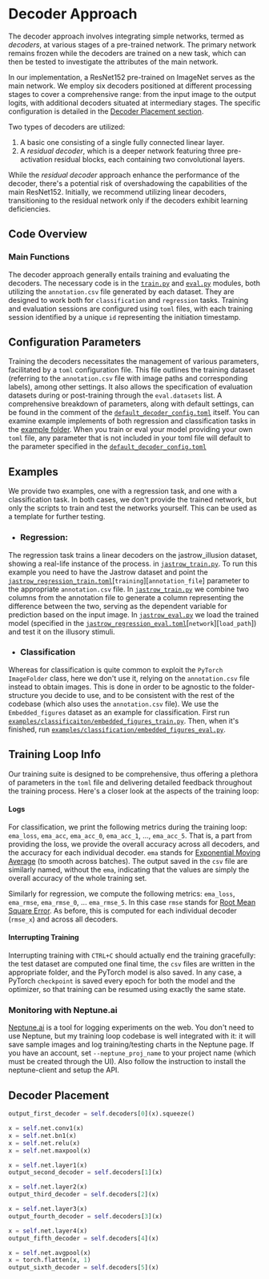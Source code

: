 # Decoder Approach

The decoder approach involves integrating simple networks, termed as _decoders_, at various stages of a pre-trained network. The primary network remains frozen while the decoders are trained on a new task, which can then be tested to investigate the attributes of the main network.

In our implementation, a ResNet152 pre-trained on ImageNet serves as the main network. We employ six decoders  positioned at different processing stages to cover a comprehensive range: from the input image to the output logits, with additional decoders situated at intermediary stages. The specific configuration is detailed in the [Decoder Placement section](#decoder-placement).

Two types of decoders are utilized:
1. A basic one consisting of a single fully connected linear layer.
2. A _residual decoder_, which is a deeper network featuring three pre-activation residual blocks, each containing two convolutional layers. 

While the _residual decoder_ approach enhance the performance of the decoder, there's a potential risk of overshadowing the capabilities of the main ResNet152. Initially, we recommend utilizing linear decoders, transitioning to the residual network only if the decoders exhibit learning deficiencies.

## Code Overview 
### Main Functions

The decoder approach generally entails training and evaluating the decoders. The necessary code is in the [`train.py`](train.py) and [`eval.py`](eval.py) modules, both utilizing the `annotation.csv` file generated by each dataset. They are designed to work both for `classification` and `regression` tasks. Training and evaluation sessions are configured using `toml` files, with each training session identified by a unique `id` representing the initiation timestamp.

## Configuration Parameters

Training the decoders necessitates the management of various parameters, facilitated by a `toml` configuration file. This file outlines the training dataset (referring to the `annotation.csv` file with image paths and corresponding labels), among other settings. It also allows the specification of evaluation datasets during or post-training through the `eval.datasets` list. A comprehensive breakdown of parameters, along with default settings, can be found in the comment of the [`default_decoder_config.toml`](default_decoder_config.toml) itself. You can examine example implements of both regression and classification tasks in the [example folder](./examples/). When you train or eval your model providing your own `toml` file, any parameter that is not included in your toml file will default to the parameter specified in the [`default_decoder_config.toml`](./default_decoder_config.toml)


## Examples
We provide two examples, one with a regression task, and one with a classification task. In both cases, we don't provide the trained network, but only the scripts to train and test the networks yourself. This can be used as a template for further testing. 

- ### Regression: ### 
 The regression task trains a linear decoders on the jastrow_illusion dataset, showing a real-life instance of the process. in [`jastrow_train.py`](./examples/regression/jastrow_illusion/jastrow_train.py). To run this example you need to have the Jastrow dataset and point the [`jastrow_regression_train.toml`](./examples/regression/jastrow_illusion/jastrow_regression_train.toml)[`training`][`annotation_file`] parameter to the appropriate `annotation.csv` file. In [`jastrow_train.py`](./examples/regression/jastrow_illusion/jastrow_train.py) we combine two columns from the annotation file to generate a column representing the difference between the two, serving as the dependent variable for prediction based on the input image. 
In [`jastrow_eval.py`](./examples/regression/jastrow_illusion/jastrow_eval.py) we load the trained model (specified in the  [`jastrow_regression_eval.toml`](./examples/regression/jastrow_illusion/jastrow_regression_eval.toml)[`network`][`load_path`]) and test it on the illusory stimuli. 
- ### Classification ### 
Whereas for classification is quite common to exploit the `PyTorch` `ImageFolder` class, here we don't use it, relying on the `annotation.csv` file instead to obtain images. This is done in order to be agnostic to the folder-structure you decide to use, and to be consistent with the rest of the codebase (which also uses the `annotation.csv` file). 
We use the `Embedded_figures` dataset as an example for classification. First run [`examples/classificaiton/embedded_figures_train.py`](./examples/classification/embedded_figures_train.py). Then, when it's finished, run [`examples/classification/embedded_figures_eval.py`](./examples/classification/embedded_figures_eval.py).






## Training Loop Info
Our training suite is designed to be comprehensive, thus offering a plethora of parameters in the `toml` file and delivering detailed feedback throughout the training process. Here's a closer look at the aspects of the training loop:


#### Logs
For classification, we print the following metrics during the training loop: `ema_loss`, `ema_acc`, `ema_acc_0`, `ema_acc_1`, ..., `ema_acc_5`. That is, a part from providing the loss, we provide the overall accuracy across all decoders, and the accuracy for each individual decoder. `ema` stands for [Exponential Moving Average](https://en.wikipedia.org/wiki/Moving_average) (to smooth across batches).
The output saved in the `csv` file are similarly named, without the `ema`, indicating that the values are simply the overall accuracy of the whole training set.

Similarly for regression, we compute the following metrics: 
`ema_loss`, `ema_rmse`, `ema_rmse_0`, ... `ema_rmse_5`. In this case `rmse` stands for [Root Mean Square Error](https://en.wikipedia.org/wiki/Root-mean-square_deviation). As before, this is computed for each individual decoder (`rmse_x`) and across all decoders.  

#### Interrupting Training
Interrupting training with `CTRL+C` should actually end the training gracefully: the test dataset are computed one final time, the `csv` files are written in the appropriate folder, and the PyTorch model is also saved. In any case, a PyTorch `checkpoint` is saved every epoch for both the model and the optimizer, so that training can be resumed using exactly the same state. 

### Monitoring with Neptune.ai
[Neptune.ai](www.neptune.ai) is a tool for logging experiments on the web. You don't need to use Neptune, but my training loop codebase is well integrated with it: it will save sample images and log training/testing charts in the Neptune page.
If you have an account, set `--neptune_proj_name` to your project name (which must be created through the UI). Also follow the instruction to install the neptune-client and setup the API.  

## Decoder Placement 
```python
output_first_decoder = self.decoders[0](x).squeeze()

x = self.net.conv1(x)
x = self.net.bn1(x)
x = self.net.relu(x)
x = self.net.maxpool(x)

x = self.net.layer1(x)
output_second_decoder = self.decoders[1](x)

x = self.net.layer2(x)
output_third_decoder = self.decoders[2](x)

x = self.net.layer3(x)
output_fourth_decoder = self.decoders[3](x)

x = self.net.layer4(x)
output_fifth_decoder = self.decoders[4](x)

x = self.net.avgpool(x)
x = torch.flatten(x, 1)
output_sixth_decoder = self.decoders[5](x)
``` 


